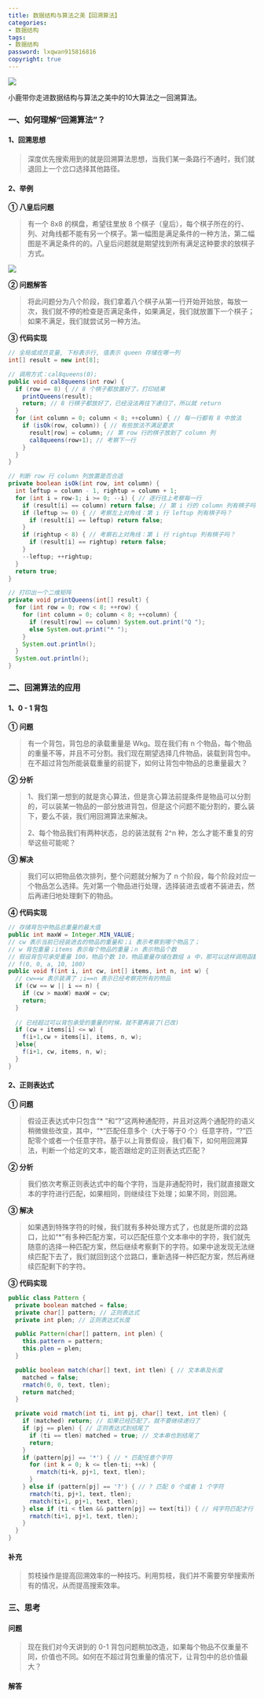 ```yaml
---
title: 数据结构与算法之美【回溯算法】
categories:
- 数据结构
tags:
- 数据结构
password: lxqwan915816816
copyright: true
---
```


![](/images/回溯算法.png)

小鹿带你走进数据结构与算法之美中的10大算法之一回溯算法。

<!--more-->



### 一、如何理解“回溯算法”？

#### 1、回溯思想

> 深度优先搜索用到的就是回溯算法思想，当我们某一条路行不通时，我们就退回上一个岔口选择其他路径。



#### 2、举例

**① 八皇后问题**

> 有一个 8x8 的棋盘，希望往里放 8 个棋子（皇后），每个棋子所在的行、列、对角线都不能有另一个棋子。第一幅图是满足条件的一种方法，第二幅图是不满足条件的的。八皇后问题就是期望找到所有满足这种要求的放棋子方式。

![](/images/八皇后问题.png)

**② 问题解答**

> 将此问题分为八个阶段，我们拿着八个棋子从第一行开始开始放，每放一次，我们就不停的检查是否满足条件，如果满足，我们就放置下一个棋子；如果不满足，我们就尝试另一种方法。



**③ 代码实现**

```java
// 全局或成员变量, 下标表示行, 值表示 queen 存储在哪一列
int[] result = new int[8];

// 调用方式：cal8queens(0);
public void cal8queens(int row) { 
  if (row == 8) { // 8 个棋子都放置好了，打印结果
    printQueens(result);
    return; // 8 行棋子都放好了，已经没法再往下递归了，所以就 return
  }
  for (int column = 0; column < 8; ++column) { // 每一行都有 8 中放法
    if (isOk(row, column)) { // 有些放法不满足要求
      result[row] = column; // 第 row 行的棋子放到了 column 列
      cal8queens(row+1); // 考察下一行
    }
  }
}

// 判断 row 行 column 列放置是否合适
private boolean isOk(int row, int column) {
  int leftup = column - 1, rightup = column + 1;
  for (int i = row-1; i >= 0; --i) { // 逐行往上考察每一行
    if (result[i] == column) return false; // 第 i 行的 column 列有棋子吗？
    if (leftup >= 0) { // 考察左上对角线：第 i 行 leftup 列有棋子吗？
      if (result[i] == leftup) return false;
    }
    if (rightup < 8) { // 考察右上对角线：第 i 行 rightup 列有棋子吗？
      if (result[i] == rightup) return false;
    }
    --leftup; ++rightup;
  }
  return true;
}

// 打印出一个二维矩阵
private void printQueens(int[] result) { 
  for (int row = 0; row < 8; ++row) {
    for (int column = 0; column < 8; ++column) {
      if (result[row] == column) System.out.print("Q ");
      else System.out.print("* ");
    }
    System.out.println();
  }
  System.out.println();
}

```



### 二、回溯算法的应用

#### 1、0 - 1 背包

**① 问题**

> 有一个背包，背包总的承载重量是 Wkg。现在我们有 n 个物品，每个物品的重量不等，并且不可分割。我们现在期望选择几件物品，装载到背包中。在不超过背包所能装载重量的前提下，如何让背包中物品的总重量最大？



**② 分析**

> 1、我们第一想到的就是贪心算法，但是贪心算法前提条件是物品可以分割的，可以装某一物品的一部分放进背包，但是这个问题不能分割的，要么装下，要么不装，我们用回溯算法来解决。
>
> 2、每个物品我们有两种状态，总的装法就有 2^n 种，怎么才能不重复的穷举这些可能呢？



**③ 解决**

> 我们可以把物品依次排列，整个问题就分解为了 n 个阶段，每个阶段对应一个物品怎么选择。先对第一个物品进行处理，选择装进去或者不装进去，然后再递归地处理剩下的物品。



**④ 代码实现**

```java
// 存储背包中物品总重量的最大值
public int maxW = Integer.MIN_VALUE; 
// cw 表示当前已经装进去的物品的重量和；i 表示考察到哪个物品了；
// w 背包重量；items 表示每个物品的重量；n 表示物品个数
// 假设背包可承受重量 100，物品个数 10，物品重量存储在数组 a 中，那可以这样调用函数：
// f(0, 0, a, 10, 100)
public void f(int i, int cw, int[] items, int n, int w) {
  // cw==w 表示装满了 ;i==n 表示已经考察完所有的物品
  if (cw == w || i == n) { 
    if (cw > maxW) maxW = cw;
    return;
  }
    
  // 已经超过可以背包承受的重量的时候，就不要再装了(已改)
  if (cw + items[i] <= w) {
    f(i+1,cw + items[i], items, n, w);
  }else{
    f(i+1, cw, items, n, w); 
  }
}
```



#### 2、正则表达式

**① 问题**

> 假设正表达式中只包含“* ”和“?”这两种通配符，并且对这两个通配符的语义稍微做些改变，其中，“*”匹配任意多个（大于等于0 个）任意字符，“?”匹配零个或者一个任意字符。基于以上背景假设，我们看下，如何用回溯算法，判断一个给定的文本，能否跟给定的正则表达式匹配？



**② 分析**

> 我们依次考察正则表达式中的每个字符，当是非通配符时，我们就直接跟文本的字符进行匹配，如果相同，则继续往下处理；如果不同，则回溯。



**③ 解决**

> 如果遇到特殊字符的时候，我们就有多种处理方式了，也就是所谓的岔路口，比如“*”有多种匹配方案，可以匹配任意个文本串中的字符，我们就先随意的选择一种匹配方案，然后继续考察剩下的字符。如果中途发现无法继续匹配下去了，我们就回到这个岔路口，重新选择一种匹配方案，然后再继续匹配剩下的字符。



**③ 代码实现**

```java
public class Pattern {
  private boolean matched = false;
  private char[] pattern; // 正则表达式
  private int plen; // 正则表达式长度

  public Pattern(char[] pattern, int plen) {
    this.pattern = pattern;
    this.plen = plen;
  }

  public boolean match(char[] text, int tlen) { // 文本串及长度
    matched = false;
    rmatch(0, 0, text, tlen);
    return matched;
  }

  private void rmatch(int ti, int pj, char[] text, int tlen) {
    if (matched) return; // 如果已经匹配了，就不要继续递归了
    if (pj == plen) { // 正则表达式到结尾了
      if (ti == tlen) matched = true; // 文本串也到结尾了
      return;
    }
    if (pattern[pj] == '*') { // * 匹配任意个字符
      for (int k = 0; k <= tlen-ti; ++k) {
        rmatch(ti+k, pj+1, text, tlen);
      }
    } else if (pattern[pj] == '?') { // ? 匹配 0 个或者 1 个字符
      rmatch(ti, pj+1, text, tlen);
      rmatch(ti+1, pj+1, text, tlen);
    } else if (ti < tlen && pattern[pj] == text[ti]) { // 纯字符匹配才行
      rmatch(ti+1, pj+1, text, tlen);
    }
  }
}
```



#### 补充

> 剪枝操作是提高回溯效率的一种技巧。利用剪枝，我们并不需要穷举搜索所有的情况，从而提高搜索效率。



### 三、思考

#### 问题

> 现在我们对今天讲到的 0-1 背包问题稍加改造，如果每个物品不仅重量不同，价值也不同。如何在不超过背包重量的情况下，让背包中的总价值最大？



#### 解答

>